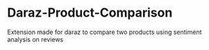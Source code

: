 # Daraz-Product-Comparison
Extension made for daraz to compare two products using sentiment analysis on reviews 
